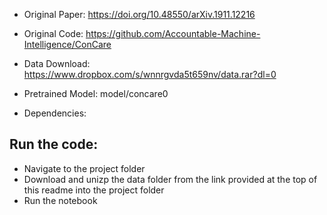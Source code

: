 * Original Paper: https://doi.org/10.48550/arXiv.1911.12216
* Original Code: https://github.com/Accountable-Machine-Intelligence/ConCare
* Data Download: https://www.dropbox.com/s/wnnrgvda5t659nv/data.rar?dl=0
* Pretrained Model: model/concare0


* Dependencies:

## Run the code:

* Navigate to the project folder
* Download and unizp the data folder from the link provided at the top of this readme into the project folder
* Run the notebook

